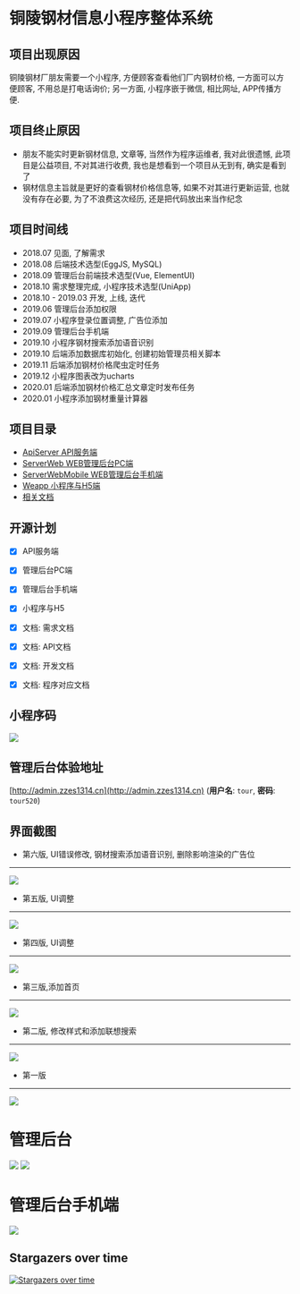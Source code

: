 # 铜陵钢材信息小程序整体系统

## 项目出现原因
铜陵钢材厂朋友需要一个小程序, 方便顾客查看他们厂内钢材价格, 一方面可以方便顾客, 不用总是打电话询价; 另一方面, 小程序嵌于微信, 相比网址, APP传播方便.

## 项目终止原因

 - 朋友不能实时更新钢材信息, 文章等, 当然作为程序运维者, 我对此很遗憾, 此项目是公益项目, 不对其进行收费, 我也是想看到一个项目从无到有, 确实是看到了
 - 钢材信息主旨就是更好的查看钢材价格信息等, 如果不对其进行更新运营, 也就没有存在必要, 为了不浪费这次经历, 还是把代码放出来当作纪念
 
## 项目时间线
 
 - 2018.07 见面, 了解需求
 - 2018.08 后端技术选型(EggJS, MySQL)
 - 2018.09 管理后台前端技术选型(Vue, ElementUI)
 - 2018.10 需求整理完成, 小程序技术选型(UniApp)
 - 2018.10 - 2019.03 开发, 上线, 迭代
 - 2019.06 管理后台添加权限
 - 2019.07 小程序登录位置调整, 广告位添加
 - 2019.09 管理后台手机端
 - 2019.10 小程序钢材搜索添加语音识别
 - 2019.10 后端添加数据库初始化, 创建初始管理员相关脚本
 - 2019.11 后端添加钢材价格爬虫定时任务
 - 2019.12 小程序图表改为ucharts
 - 2020.01 后端添加钢材价格汇总文章定时发布任务
 - 2020.01 小程序添加钢材重量计算器

## 项目目录

 - [ApiServer         API服务端](https://github.com/klren0312/ironInfoWeapp/tree/master/ApiServer)
 - [ServerWeb         WEB管理后台PC端](https://github.com/klren0312/ironInfoWeapp/tree/master/ServerWeb)
 - [ServerWebMobile   WEB管理后台手机端](https://github.com/klren0312/ironInfoWeapp/tree/master/ServerWebMobile)
 - [Weapp             小程序与H5端](https://github.com/klren0312/ironInfoWeapp/tree/master/Weapp)
 - [相关文档](https://github.com/klren0312/ironInfoWeapp/tree/master/doc)

## 开源计划

* [x] API服务端
* [x] 管理后台PC端
* [x] 管理后台手机端
* [x] 小程序与H5
* [x] 文档: 需求文档 
* [x] 文档: API文档 
* [x] 文档: 开发文档 
* [x] 文档: 程序对应文档


## 小程序码
![](./Weapp/img/weapp.png)

## 管理后台体验地址
[http://admin.zzes1314.cn](http://admin.zzes1314.cn)
(**用户名**: `tour`,  **密码**: `tour520`)

## 界面截图
 - 第六版, UI错误修改, 钢材搜索添加语音识别, 删除影响渲染的广告位
---
![](./Weapp/img/6.jpg)

 - 第五版, UI调整
---
![](./Weapp/img/5.jpg)

 - 第四版, UI调整
---
![](./Weapp/img/4.png)
 - 第三版,添加首页
---
![](./Weapp/img/3.png)
 - 第二版, 修改样式和添加联想搜索
---
![](./Weapp/img/2.png)
 - 第一版
---
![](./Weapp/img/1.png)

# 管理后台
![](./Weapp/img/backend1.png)
![](./Weapp/img/backend2.png)


# 管理后台手机端
![](./ServerWebMobile/imgs/mobile.jpg)

## Stargazers over time

[![Stargazers over time](https://starchart.cc/klren0312/ironInfoWeapp.svg)](https://starchart.cc/klren0312/ironInfoWeapp)
